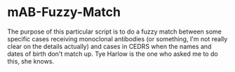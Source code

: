 # mAB-Fuzzy-Match

The purpose of this particular script is to do a fuzzy match between some specific cases receiving monoclonal antibodies (or something, I'm not really clear on the details actually) and cases in CEDRS when the names and dates of birth don't match up. Tye Harlow is the one who asked me to do this, she knows. 
